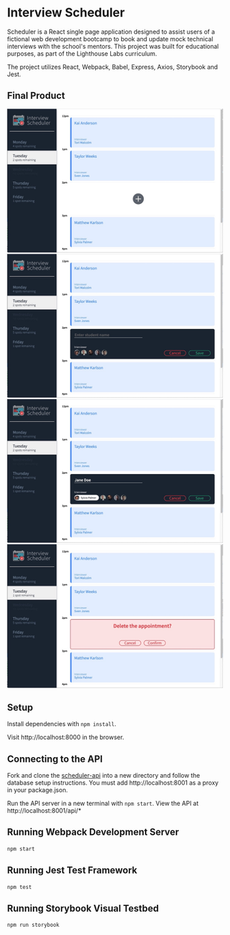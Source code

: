 # Interview Scheduler

Scheduler is a React single page application designed to assist users of a fictional web development bootcamp to book and update mock technical interviews with the school's mentors. This project was built for educational purposes, as part of the Lighthouse Labs curriculum.

The project utilizes React, Webpack, Babel, Express, Axios, Storybook and Jest.

## Final Product

!["Homepage"](https://github.com/jilliankmartin/scheduler/blob/master/docs/Homepage.jpeg?raw=true)
!["Adding a new appointment"](https://github.com/jilliankmartin/scheduler/blob/master/docs/Add-new-interview.jpeg?raw=true)
!["Adding a name and selecting an interviewer"](https://github.com/jilliankmartin/scheduler/blob/master/docs/Add-new-name.jpeg?raw=true)
![Deleting an appointment](https://github.com/jilliankmartin/scheduler/blob/master/docs/Delete.jpeg?raw=true)

## Setup

Install dependencies with `npm install`.

Visit http://localhost:8000 in the browser.

## Connecting to the API

Fork and clone the [scheduler-api](https://github.com/lighthouse-labs/scheduler-api) into a new directory and follow the database setup instructions. You must add http://localhost:8001 as a proxy in your package.json.

Run the API server in a new terminal with `npm start`. View the API at http://localhost:8001/api/*

## Running Webpack Development Server

```sh
npm start
```

## Running Jest Test Framework

```sh
npm test
```

## Running Storybook Visual Testbed

```sh
npm run storybook
```
